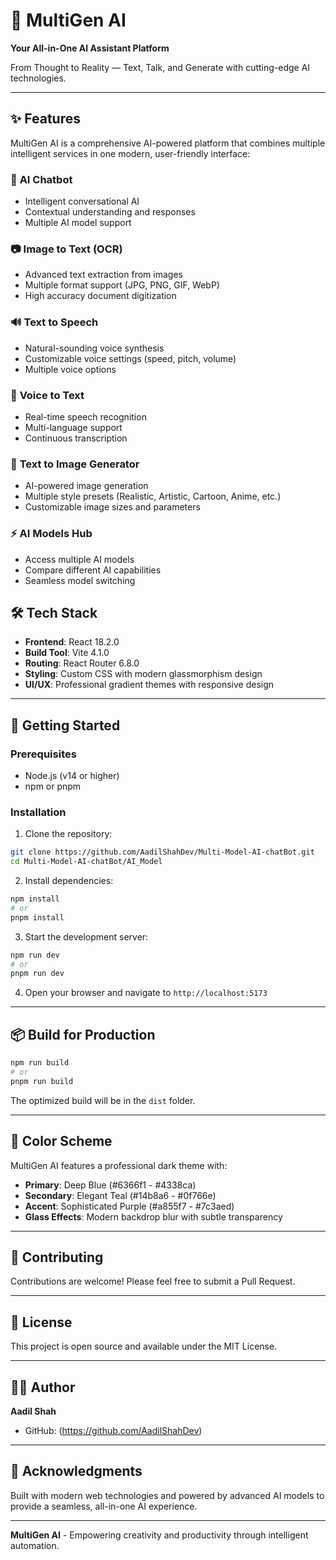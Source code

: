 # 🚀 MultiGen AI

**Your All-in-One AI Assistant Platform**

From Thought to Reality — Text, Talk, and Generate with cutting-edge AI technologies.

---

## ✨ Features

MultiGen AI is a comprehensive AI-powered platform that combines multiple intelligent services in one modern, user-friendly interface:

### 🤖 **AI Chatbot**
- Intelligent conversational AI
- Contextual understanding and responses
- Multiple AI model support

### 📷 **Image to Text (OCR)**
- Advanced text extraction from images
- Multiple format support (JPG, PNG, GIF, WebP)
- High accuracy document digitization

### 🔊 **Text to Speech**
- Natural-sounding voice synthesis
- Customizable voice settings (speed, pitch, volume)
- Multiple voice options

### 🎤 **Voice to Text**
- Real-time speech recognition
- Multi-language support
- Continuous transcription

### 🎨 **Text to Image Generator**
- AI-powered image generation
- Multiple style presets (Realistic, Artistic, Cartoon, Anime, etc.)
- Customizable image sizes and parameters

### ⚡ **AI Models Hub**
- Access multiple AI models
- Compare different AI capabilities
- Seamless model switching


## 🛠️ Tech Stack

- **Frontend**: React 18.2.0
- **Build Tool**: Vite 4.1.0
- **Routing**: React Router 6.8.0
- **Styling**: Custom CSS with modern glassmorphism design
- **UI/UX**: Professional gradient themes with responsive design

---

## 🚀 Getting Started

### Prerequisites
- Node.js (v14 or higher)
- npm or pnpm

### Installation

1. Clone the repository:
```bash
git clone https://github.com/AadilShahDev/Multi-Model-AI-chatBot.git
cd Multi-Model-AI-chatBot/AI_Model
```

2. Install dependencies:
```bash
npm install
# or
pnpm install
```

3. Start the development server:
```bash
npm run dev
# or
pnpm run dev
```

4. Open your browser and navigate to `http://localhost:5173`

---

## 📦 Build for Production

```bash
npm run build
# or
pnpm run build
```

The optimized build will be in the `dist` folder.

---

## 🎨 Color Scheme

MultiGen AI features a professional dark theme with:
- **Primary**: Deep Blue (#6366f1 - #4338ca)
- **Secondary**: Elegant Teal (#14b8a6 - #0f766e)
- **Accent**: Sophisticated Purple (#a855f7 - #7c3aed)
- **Glass Effects**: Modern backdrop blur with subtle transparency

---

## 🤝 Contributing

Contributions are welcome! Please feel free to submit a Pull Request.

---

## 📄 License

This project is open source and available under the MIT License.

---

## 👨‍💻 Author

**Aadil Shah**
- GitHub: (https://github.com/AadilShahDev)

---

## 🌟 Acknowledgments

Built with modern web technologies and powered by advanced AI models to provide a seamless, all-in-one AI experience.

---

**MultiGen AI** - Empowering creativity and productivity through intelligent automation.
